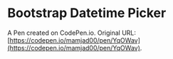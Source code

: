 # Bootstrap Datetime Picker

A Pen created on CodePen.io. Original URL: [https://codepen.io/mamjad00/pen/YqOWav](https://codepen.io/mamjad00/pen/YqOWav).


